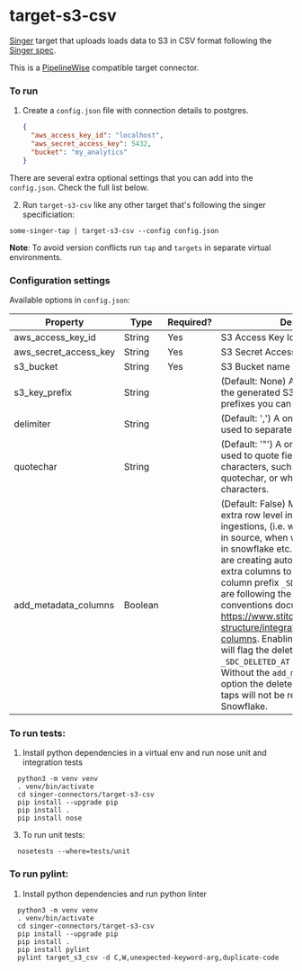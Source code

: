 # target-s3-csv

[Singer](https://www.singer.io/) target that uploads loads data to S3 in CSV format
following the [Singer spec](https://github.com/singer-io/getting-started/blob/master/docs/SPEC.md).

This is a [PipelineWise](https://transferwise.github.io/pipelinewise) compatible target connector.

### To run

1. Create a `config.json` file with connection details to postgres.

   ```json
   {
     "aws_access_key_id": "localhost",
     "aws_secret_access_key": 5432,
     "bucket": "my_analytics"
   }
   ```

There are several extra optional settings that you can add into the `config.json`. Check the full list below.

2. Run `target-s3-csv` like any other target that's following the singer specificiation:

`some-singer-tap | target-s3-csv --config config.json`

**Note**: To avoid version conflicts run `tap` and `targets` in separate virtual environments.


### Configuration settings

Available options in `config.json`: 

| Property                            | Type    | Required?  | Description                                                   |
|-------------------------------------|---------|------------|---------------------------------------------------------------|
| aws_access_key_id                   | String  | Yes        | S3 Access Key Id                                              |
| aws_secret_access_key               | String  | Yes        | S3 Secret Access Key                                          |
| s3_bucket                           | String  | Yes        | S3 Bucket name                                                |
| s3_key_prefix                       | String  |            | (Default: None) A static prefix before the generated S3 key names. Using prefixes you can 
| delimiter                           | String  |            | (Default: ',') A one-character string used to separate fields. |
| quotechar                           | String  |            | (Default: '"') A one-character string used to quote fields containing special characters, such as the delimiter or quotechar, or which contain new-line characters. |
| add_metadata_columns                | Boolean |            | (Default: False) Metadata columns add extra row level information about data ingestions, (i.e. when was the row read in source, when was inserted or deleted in snowflake etc.) Metadata columns are creating automatically by adding extra columns to the tables with a column prefix `_SDC_`. The column names are following the stitch naming conventions documented at https://www.stitchdata.com/docs/data-structure/integration-schemas#sdc-columns. Enabling metadata columns will flag the deleted rows by setting the `_SDC_DELETED_AT` metadata column. Without the `add_metadata_columns` option the deleted rows from singer taps will not be recongisable in Snowflake. |


### To run tests:

1. Install python dependencies in a virtual env and run nose unit and integration tests
```
  python3 -m venv venv
  . venv/bin/activate
  cd singer-connectors/target-s3-csv
  pip install --upgrade pip
  pip install .
  pip install nose
```

3. To run unit tests:
```
  nosetests --where=tests/unit
```

### To run pylint:

1. Install python dependencies and run python linter
```
  python3 -m venv venv
  . venv/bin/activate
  cd singer-connectors/target-s3-csv
  pip install --upgrade pip
  pip install .
  pip install pylint
  pylint target_s3_csv -d C,W,unexpected-keyword-arg,duplicate-code
```
